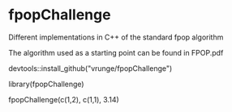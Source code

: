 # fpopChallenge
Different implementations in C++ of the standard fpop algorithm

The algorithm used as a starting point can be found in FPOP.pdf

devtools::install_github("vrunge/fpopChallenge")

library(fpopChallenge)

fpopChallenge(c(1,2), c(1,1), 3.14)
